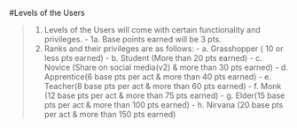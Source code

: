 #Levels of the Users 
> 1. Levels of the Users will come with certain functionality and privileges.
    - 1a. Base points earned will be 3 pts.  
> 2. Ranks and their privileges are as follows: 
    - a. Grasshopper ( 10 or less  pts earned)
    - b. Student (More than 20 pts earned)
    - c. Novice (Share on social media(v2) & more than 30 pts earned)
    - d. Apprentice(6 base pts per act  & more than 40 pts earned)
    - e. Teacher(8 base pts per act & more than 60 pts earned)
    - f. Monk (12 base pts per act & more than 75 pts earned)
    - g. Elder(15 base pts per act & more than 100 pts earned)
    - h. Nirvana (20 base pts per act & more than 150 pts earned) 
